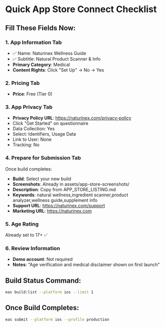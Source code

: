 # Quick App Store Connect Checklist

## Fill These Fields Now:

### 1. App Information Tab
- ✅ Name: Naturinex Wellness Guide
- ✅ Subtitle: Natural Product Scanner & Info
- **Primary Category**: Medical
- **Content Rights**: Click "Set Up" → No → Yes

### 2. Pricing Tab
- **Price**: Free (Tier 0)

### 3. App Privacy Tab
- **Privacy Policy URL**: https://naturinex.com/privacy-policy
- Click "Get Started" on questionnaire
- Data Collection: Yes
- Select: Identifiers, Usage Data
- Link to User: None
- Tracking: No

### 4. Prepare for Submission Tab
Once build completes:
- **Build**: Select your new build
- **Screenshots**: Already in assets/app-store-screenshots/
- **Description**: Copy from APP_STORE_LISTING.md
- **Keywords**: natural wellness,ingredient scanner,product analyzer,wellness guide,supplement info
- **Support URL**: https://naturinex.com/support
- **Marketing URL**: https://naturinex.com

### 5. Age Rating
Already set to 17+ ✅

### 6. Review Information
- **Demo account**: Not required
- **Notes**: "Age verification and medical disclaimer shown on first launch"

## Build Status Command:
```bash
eas build:list --platform ios --limit 1
```

## Once Build Completes:
```bash
eas submit --platform ios --profile production
```